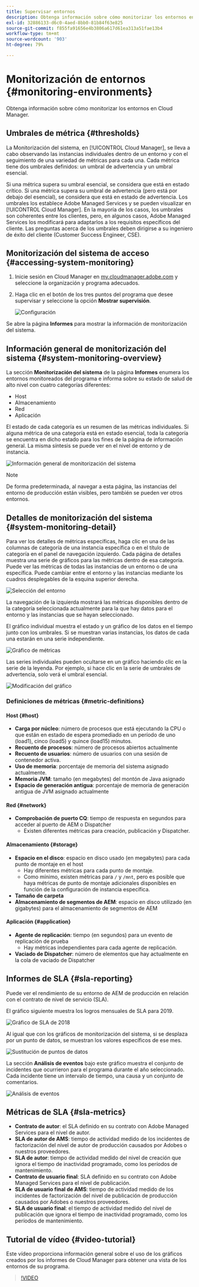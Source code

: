 ```yaml
---
title: Supervisar entornos
description: Obtenga información sobre cómo monitorizar los entornos en Cloud Manager.
exl-id: 32886133-d6c0-4aed-8bb0-81b84f63e825
source-git-commit: f855fa91656e4b3806a617d61ea313a51fae13b4
workflow-type: tm+mt
source-wordcount: '903'
ht-degree: 79%

---
```



# Monitorización de entornos {#monitoring-environments}

Obtenga información sobre cómo monitorizar los entornos en Cloud Manager.

## Umbrales de métrica {#thresholds}

La Monitorización del sistema, en [!UICONTROL Cloud Manager], se lleva a cabo observando las instancias individuales dentro de un entorno y con el seguimiento de una variedad de métricas para cada una. Cada métrica tiene dos umbrales definidos: un umbral de advertencia y un umbral esencial.

Si una métrica supera su umbral esencial, se considera que está en estado crítico. Si una métrica supera su umbral de advertencia (pero está por debajo del esencial), se considera que está en estado de advertencia. Los umbrales los establece Adobe Managed Services y se pueden visualizar en [!UICONTROL Cloud Manager]. En la mayoría de los casos, los umbrales son coherentes entre los clientes, pero, en algunos casos, Adobe Managed Services los modificará para adaptarlos a los requisitos específicos del cliente. Las preguntas acerca de los umbrales deben dirigirse a su ingeniero de éxito del cliente (Customer Success Engineer, CSE).

## Monitorización del sistema de acceso {#accessing-system-monitoring}

1. Inicie sesión en Cloud Manager en [my.cloudmanager.adobe.com](https://my.cloudmanager.adobe.com) y seleccione la organización y programa adecuados.

1. Haga clic en el botón de los tres puntos del programa que desee supervisar y seleccione la opción **Mostrar supervisión**.

   ![Configuración](/help/assets/first-timea1.png)

Se abre la página **Informes** para mostrar la información de monitorización del sistema.

## Información general de monitorización del sistema {#system-monitoring-overview}

La sección **Monitorización del sistema** de la página **Informes** enumera los entornos monitoreados del programa e informa sobre su estado de salud de alto nivel con cuatro categorías diferentes:

* Host
* Almacenamiento
* Red
* Aplicación

El estado de cada categoría es un resumen de las métricas individuales. Si alguna métrica de una categoría está en estado esencial, toda la categoría se encuentra en dicho estado para los fines de la página de información general. La misma síntesis se puede ver en el nivel de entorno y de instancia.

![Información general de monitorización del sistema](/help/assets/System-Monitoring-Reports.png)

>[!NOTE]
>
>De forma predeterminada, al navegar a esta página, las instancias del entorno de producción están visibles, pero también se pueden ver otros entornos.

## Detalles de monitorización del sistema {#system-monitoring-detail}

Para ver los detalles de métricas específicas, haga clic en una de las columnas de categoría de una instancia específica o en el título de categoría en el panel de navegación izquierdo. Cada página de detalles muestra una serie de gráficos para las métricas dentro de esa categoría. Puede ver las métricas de todas las instancias de un entorno o de una específica. Puede cambiar entre el entorno y las instancias mediante los cuadros desplegables de la esquina superior derecha.

![Selección del entorno](/help/assets/System_Monitoring1.png)

La navegación de la izquierda mostrará las métricas disponibles dentro de la categoría seleccionada actualmente para la que hay datos para el entorno y las instancias que se hayan seleccionado.

El gráfico individual muestra el estado y un gráfico de los datos en el tiempo junto con los umbrales. Si se muestran varias instancias, los datos de cada una estarán en una serie independiente.

![Gráfico de métricas](/help/assets/Monitoring_Graphs1.png)

Las series individuales pueden ocultarse en un gráfico haciendo clic en la serie de la leyenda.
Por ejemplo, si hace clic en la serie de umbrales de advertencia, solo verá el umbral esencial.

![Modificación del gráfico](/help/assets/Monitoring_Graphs2.png)

### Definiciones de métricas {#metric-definitions}

#### Host {#host}

* **Carga por núcleo**: número de procesos que está ejecutando la CPU o que están en estado de espera promediado en un período de uno (load1), cinco (load5) y quince (load15) minutos.
* **Recuento de procesos**: número de procesos abiertos actualmente
* **Recuento de usuarios**: número de usuarios con una sesión de contenedor activa.
* **Uso de memoria**: porcentaje de memoria del sistema asignado actualmente.
* **Memoria JVM**: tamaño (en megabytes) del montón de Java asignado
* **Espacio de generación antigua**: porcentaje de memoria de generación antigua de JVM asignado actualmente

#### Red {#network}

* **Comprobación de puerto CQ**: tiempo de respuesta en segundos para acceder al puerto de AEM o Dispatcher
   * Existen diferentes métricas para creación, publicación y Dispatcher.

#### Almacenamiento {#storage}

* **Espacio en el disco**: espacio en disco usado (en megabytes) para cada punto de montaje en el host
   * Hay diferentes métricas para cada punto de montaje.
   * Como mínimo, existen métricas para `/` y `/mnt`, pero es posible que haya métricas de punto de montaje adicionales disponibles en función de la configuración de instancia específica.
* **Tamaño de carpeta**
* **Almacenamiento de segmentos de AEM**: espacio en disco utilizado (en gigabytes) para el almacenamiento de segmentos de AEM

#### Aplicación {#application}

* **Agente de replicación**: tiempo (en segundos) para un evento de replicación de prueba
   * Hay métricas independientes para cada agente de replicación.
* **Vaciado de Dispatcher**: número de elementos que hay actualmente en la cola de vaciado de Dispatcher

## Informes de SLA {#sla-reporting}

Puede ver el rendimiento de su entorno de AEM de producción en relación con el contrato de nivel de servicio (SLA).

El gráfico siguiente muestra los logros mensuales de SLA para 2019.

![Gráfico de SLA de 2018](/help/assets/SLA-Reports-one.png)

Al igual que con los gráficos de monitorización del sistema, si se desplaza por un punto de datos, se muestran los valores específicos de ese mes.

![Sustitución de puntos de datos](/help/assets/SLA-Reports-two.png)

La sección **Análisis de eventos** bajo este gráfico muestra el conjunto de incidentes que ocurrieron para el programa durante el año seleccionado. Cada incidente tiene un intervalo de tiempo, una causa y un conjunto de comentarios.

![Análisis de eventos](/help/assets/sla-reporting3.png)

## Métricas de SLA {#sla-metrics}

* **Contrato de autor**: el SLA definido en su contrato con Adobe Managed Services para el nivel de autor.
* **SLA de autor de AMS**: tiempo de actividad medido de los incidentes de factorización del nivel de autor de producción causados por Adobes o nuestros proveedores.
* **SLA de autor**: tiempo de actividad medido del nivel de creación que ignora el tiempo de inactividad programado, como los períodos de mantenimiento.
* **Contrato de usuario final**: SLA definido en su contrato con Adobe Managed Services para el nivel de publicación.
* **SLA de usuario final de AMS**: tiempo de actividad medido de los incidentes de factorización del nivel de publicación de producción causados por Adobes o nuestros proveedores.
* **SLA de usuario final**: el tiempo de actividad medido del nivel de publicación que ignora el tiempo de inactividad programado, como los períodos de mantenimiento.

## Tutorial de vídeo {#video-tutorial}

Este vídeo proporciona información general sobre el uso de los gráficos creados por los informes de Cloud Manager para obtener una vista de los entornos de su programa.

>[!VIDEO](https://video.tv.adobe.com/v/26315/)

